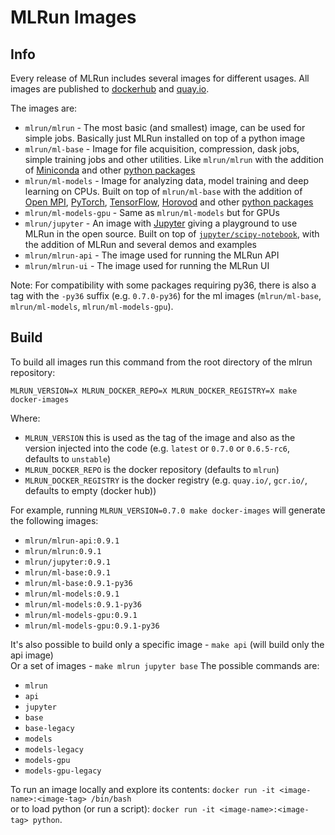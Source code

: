 # MLRun Images
## Info
Every release of MLRun includes several images for different usages.
All images are published to [dockerhub](https://hub.docker.com/u/mlrun) and [quay.io](https://quay.io/organization/mlrun).

The images are:
* `mlrun/mlrun` - The most basic (and smallest) image, can be used for simple jobs. Basically just MLRun installed on 
  top of a python image
* `mlrun/ml-base` - Image for file acquisition, compression, dask jobs, simple training jobs and other utilities. Like 
  `mlrun/mlrun` with the addition of [Miniconda](https://docs.conda.io/en/latest/miniconda.html) and other [python 
  packages](./base/requirements.txt) 
* `mlrun/ml-models` - Image for analyzing data, model training and deep learning on CPUs. Built on top of 
  `mlrun/ml-base` with the addition of [Open MPI](https://www.open-mpi.org/), [PyTorch](https://pytorch.org/), 
  [TensorFlow](https://www.tensorflow.org/), [Horovod](https://horovod.ai/) and other [python packages](
  ./models/requirements.txt)
* `mlrun/ml-models-gpu` - Same as `mlrun/ml-models` but for GPUs
* `mlrun/jupyter` - An image with [Jupyter](https://jupyter.org/) giving a playground to use MLRun in the open source.
  Built on top of [`jupyter/scipy-notebook`](
  https://jupyter-docker-stacks.readthedocs.io/en/latest/using/selecting.html#jupyter-scipy-notebook), with the addition
  of MLRun and several demos and examples
* `mlrun/mlrun-api` - The image used for running the MLRun API
* `mlrun/mlrun-ui` - The image used for running the MLRun UI

Note: For compatibility with some packages requiring py36, there is also a tag with the `-py36` suffix (e.g. 
`0.7.0-py36`) for the ml images (`mlrun/ml-base`, `mlrun/ml-models`, `mlrun/ml-models-gpu`).

## Build
To build all images run this command from the root directory of the mlrun repository:<br>

    MLRUN_VERSION=X MLRUN_DOCKER_REPO=X MLRUN_DOCKER_REGISTRY=X make docker-images

Where:<br>
* `MLRUN_VERSION` this is used as the tag of the image and also as the version injected into the code (e.g. `latest` or `0.7.0` or `0.6.5-rc6`, defaults to `unstable`)
* `MLRUN_DOCKER_REPO` is the docker repository (defaults to `mlrun`)
* `MLRUN_DOCKER_REGISTRY` is the docker registry (e.g. `quay.io/`, `gcr.io/`, defaults to empty (docker hub))


For example, running `MLRUN_VERSION=0.7.0 make docker-images` will generate the following images:
  * `mlrun/mlrun-api:0.9.1`
  * `mlrun/mlrun:0.9.1`
  * `mlrun/jupyter:0.9.1`
  * `mlrun/ml-base:0.9.1`
  * `mlrun/ml-base:0.9.1-py36`
  * `mlrun/ml-models:0.9.1`
  * `mlrun/ml-models:0.9.1-py36`
  * `mlrun/ml-models-gpu:0.9.1` 
  * `mlrun/ml-models-gpu:0.9.1-py36`

It's also possible to build only a specific image - `make api` (will build only the api image)<br>
Or a set of images - `make mlrun jupyter base`
The possible commands are:
* `mlrun`
* `api`
* `jupyter`
* `base`
* `base-legacy`
* `models`
* `models-legacy`
* `models-gpu`
* `models-gpu-legacy`

To run an image locally and explore its contents:  `docker run -it <image-name>:<image-tag> /bin/bash`<br>
or to load python (or run a script): `docker run -it <image-name>:<image-tag> python`.
